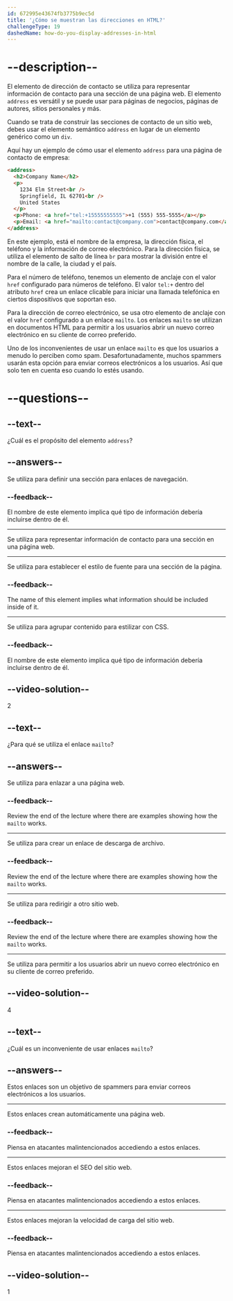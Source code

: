 ```yaml
---
id: 672995e43674fb3775b9ec5d
title: '¿Cómo se muestran las direcciones en HTML?'
challengeType: 19
dashedName: how-do-you-display-addresses-in-html
---
```


# --description--

El elemento de dirección de contacto se utiliza para representar información de contacto para una sección de una página web. El elemento `address` es versátil y se puede usar para páginas de negocios, páginas de autores, sitios personales y más.

Cuando se trata de construir las secciones de contacto de un sitio web, debes usar el elemento semántico `address` en lugar de un elemento genérico como un `div`.

Aquí hay un ejemplo de cómo usar el elemento `address` para una página de contacto de empresa:

```html
<address>
  <h2>Company Name</h2>
  <p>
    1234 Elm Street<br />
    Springfield, IL 62701<br />
    United States
  </p>
  <p>Phone: <a href="tel:+15555555555">+1 (555) 555-5555</a></p>
  <p>Email: <a href="mailto:contact@company.com">contact@company.com</a></p>
</address>
```

En este ejemplo, está el nombre de la empresa, la dirección física, el teléfono y la información de correo electrónico. Para la dirección física, se utiliza el elemento de salto de línea `br` para mostrar la división entre el nombre de la calle, la ciudad y el país.

Para el número de teléfono, tenemos un elemento de anclaje con el valor `href` configurado para números de teléfono. El valor `tel:+` dentro del atributo `href` crea un enlace clicable para iniciar una llamada telefónica en ciertos dispositivos que soportan eso.

Para la dirección de correo electrónico, se usa otro elemento de anclaje con el valor `href` configurado a un enlace `mailto`. Los enlaces `mailto` se utilizan en documentos HTML para permitir a los usuarios abrir un nuevo correo electrónico en su cliente de correo preferido.

Uno de los inconvenientes de usar un enlace `mailto` es que los usuarios a menudo lo perciben como spam. Desafortunadamente, muchos spammers usarán esta opción para enviar correos electrónicos a los usuarios. Así que solo ten en cuenta eso cuando lo estés usando.

# --questions--

## --text--

¿Cuál es el propósito del elemento `address`?

## --answers--

Se utiliza para definir una sección para enlaces de navegación.

### --feedback--

El nombre de este elemento implica qué tipo de información debería incluirse dentro de él.

---

Se utiliza para representar información de contacto para una sección en una página web.

---

Se utiliza para establecer el estilo de fuente para una sección de la página.

### --feedback--

The name of this element implies what information should be included inside of it.

---

Se utiliza para agrupar contenido para estilizar con CSS.

### --feedback--

El nombre de este elemento implica qué tipo de información debería incluirse dentro de él.

## --video-solution--

2

## --text--

¿Para qué se utiliza el enlace `mailto`?

## --answers--

Se utiliza para enlazar a una página web.

### --feedback--

Review the end of the lecture where there are examples showing how the `mailto` works.

---

Se utiliza para crear un enlace de descarga de archivo.

### --feedback--

Review the end of the lecture where there are examples showing how the `mailto` works.

---

Se utiliza para redirigir a otro sitio web.

### --feedback--

Review the end of the lecture where there are examples showing how the `mailto` works.

---

Se utiliza para permitir a los usuarios abrir un nuevo correo electrónico en su cliente de correo preferido.

## --video-solution--

4

## --text--

¿Cuál es un inconveniente de usar enlaces `mailto`?

## --answers--

Estos enlaces son un objetivo de spammers para enviar correos electrónicos a los usuarios.

---

Estos enlaces crean automáticamente una página web.

### --feedback--

Piensa en atacantes malintencionados accediendo a estos enlaces.

---

Estos enlaces mejoran el SEO del sitio web.

### --feedback--

Piensa en atacantes malintencionados accediendo a estos enlaces.

---

Estos enlaces mejoran la velocidad de carga del sitio web.

### --feedback--

Piensa en atacantes malintencionados accediendo a estos enlaces.

## --video-solution--

1
